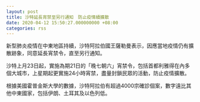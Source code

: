 ```yaml
---
layout: post
title: 沙特延長宵禁至另行通知　防止疫情續擴散
date: 2020-04-12 15:50:27.000000000 +08:00
categories: rss
---
```


新型肺炎疫情在中東地區持續，沙特阿拉伯國王薩勒曼表示，因應當地疫情仍有擴散跡象，同意延長宵禁令，直至另行通知。

沙特上月23日起，實施為期21日的「晚七朝六」宵禁令，包括首都利雅得在內多個大城市，上星期起更實施24小時宵禁，盡量封鎖民眾的活動，防止疫情擴散。

根據美國霍普金斯大學的數據，沙特阿拉伯有超過4000宗確診個案，數字遠比其他中東國家，包括伊朗、土耳其及以色列低。
